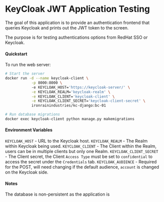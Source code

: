 # KeyCloak JWT Application Testing

The goal of this application is to provide an authentication frontend that queries Keycloak and prints out the JWT token to the screen. 

The purpose is for testing authentications options from RedHat SSO or Keycloak.

#### Quickstart

To run the web server:

```bash
# Start the server
docker run -d --name keycloak-client \
            -p 8000:8000 \ 
            -e KEYCLOAK_HOST='https://keycloak-server/' \
            -e KEYCLOAK_REALM='keycloak-realm' \
            -e KEYCLOAK_CLIENT='keycloak-client' \
            -e KEYCLOAK_CLIENT_SECRET='keycloak-client-secret' \
            ironrainindustries/kc-django:bc-01

# Run database migrations
docker exec keycloak-client python manage.py makemigrations

```

#### Environment Variables
`KEYCLOAK_HOST` - URL to the Keycloak host.
`KEYCLOAK_REALM` - The Realm within Keycloak being used.
`KEYCLOAK_CLIENT` - The Client within the Realm, users can be in multiple clients but only one Realm.
`KEYCLOAK_CLIENT_SECRET` - The Client secret, the Client `Access Type` must be set to `confidential` to access the secret under the `Credentials` tab.
`KEYCLOAK_AUDIENCE` - Required for the POST, will need changing if the default audience, `account` is changed on the Keycloak side.

#### Notes
The database is non-persistent as the application is 
